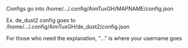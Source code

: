 Configs go into /home/.../.config/AimTuxGH/MAPNAME/config.json

Ex. de_dust2 config goes to /home/.../.config/AimTuxGH/de_dust2/config.json

For those who need the explanation, "..." is where your username goes
